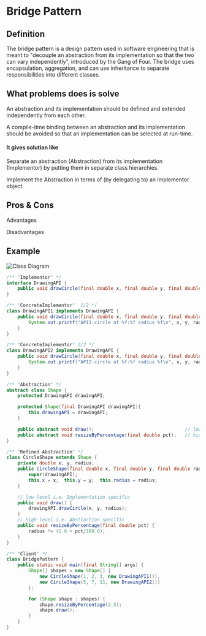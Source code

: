 Bridge Pattern
=============================

## Definition
The bridge pattern is a design pattern used in software engineering 
that is meant to "decouple an abstraction from its implementation 
so that the two can vary independently", introduced by the Gang of Four.
The bridge uses encapsulation, aggregation, 
and can use inheritance to separate responsibilities into different classes.

## What problems does is solve

An abstraction and its implementation should be defined and extended independently from each other.

A compile-time binding between an abstraction and its implementation should be avoided so that an implementation can be selected at run-time.

#### It gives solution like 

Separate an abstraction (Abstraction) from its implementation (Implementor) by putting them in separate class hierarchies.

Implement the Abstraction in terms of (by delegating to) an Implementor object.

	

## Pros & Cons
Advantages
	
	
	

Disadvantages

	
	



## Example
![Class Diagram](https://upload.wikimedia.org/wikipedia/commons/thumb/c/cf/Bridge_UML_class_diagram.svg/500px-Bridge_UML_class_diagram.svg.png)


``` java
/** "Implementor" */
interface DrawingAPI {
    public void drawCircle(final double x, final double y, final double radius);
}

/** "ConcreteImplementor"  1/2 */
class DrawingAPI1 implements DrawingAPI {
    public void drawCircle(final double x, final double y, final double radius) {
        System.out.printf("API1.circle at %f:%f radius %f\n", x, y, radius);
    }
}

/** "ConcreteImplementor" 2/2 */
class DrawingAPI2 implements DrawingAPI {
    public void drawCircle(final double x, final double y, final double radius) {
        System.out.printf("API2.circle at %f:%f radius %f\n", x, y, radius);
    }
}

/** "Abstraction" */
abstract class Shape {
    protected DrawingAPI drawingAPI;

    protected Shape(final DrawingAPI drawingAPI){
        this.drawingAPI = drawingAPI;
    }

    public abstract void draw();                                 // low-level
    public abstract void resizeByPercentage(final double pct);   // high-level
}

/** "Refined Abstraction" */
class CircleShape extends Shape {
    private double x, y, radius;
    public CircleShape(final double x, final double y, final double radius, final DrawingAPI drawingAPI) {
        super(drawingAPI);
        this.x = x;  this.y = y;  this.radius = radius;
    }

    // low-level i.e. Implementation specific
    public void draw() {
        drawingAPI.drawCircle(x, y, radius);
    }
    // high-level i.e. Abstraction specific
    public void resizeByPercentage(final double pct) {
        radius *= (1.0 + pct/100.0);
    }
}

/** "Client" */
class BridgePattern {
    public static void main(final String[] args) {
        Shape[] shapes = new Shape[] {
            new CircleShape(1, 2, 3, new DrawingAPI1()),
            new CircleShape(5, 7, 11, new DrawingAPI2())
        };

        for (Shape shape : shapes) {
            shape.resizeByPercentage(2.5);
            shape.draw();
        }
    }
}
```